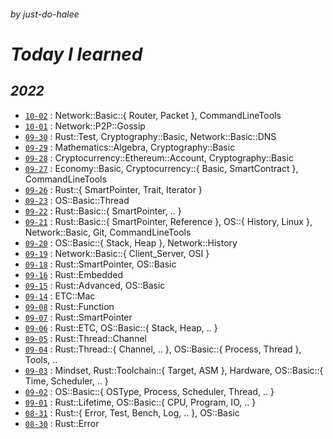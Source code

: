 ###### _by just-do-halee_

# _Today I learned_

## **_2022_**

- [`10-02`](./2022/1002/README.md) : Network::Basic::{ Router,
  Packet }, CommandLineTools
- [`10-01`](./2022/1001/README.md) : Network::P2P::Gossip
- [`09-30`](./2022/0930/README.md) : Rust::Test,
  Cryptography::Basic,
  Network::Basic::DNS
- [`09-29`](./2022/0929/README.md) : Mathematics::Algebra, Cryptography::Basic
- [`09-28`](./2022/0928/README.md) : Cryptocurrency::Ethereum::Account, Cryptography::Basic
- [`09-27`](./2022/0927/README.md) : Economy::Basic, Cryptocurrency::{ Basic, SmartContract }, CommandLineTools
- [`09-26`](./2022/0926/README.md) : Rust::{ SmartPointer, Trait, Iterator }
- [`09-23`](./2022/0923/README.md) : OS::Basic::Thread
- [`09-22`](./2022/0922/README.md) : Rust::Basic::{ SmartPointer, .. }
- [`09-21`](./2022/0921/README.md) : Rust::Basic::{ SmartPointer, Reference }, OS::{ History, Linux }, Network::Basic, Git, CommandLineTools
- [`09-20`](./2022/0920/README.md) : OS::Basic::{ Stack, Heap }, Network::History
- [`09-19`](./2022/0919/README.md) : Network::Basic::{ Client_Server, OSI }
- [`09-18`](./2022/0918/README.md) : Rust::SmartPointer, OS::Basic
- [`09-16`](./2022/0916/README.md) : Rust::Embedded
- [`09-15`](./2022/0915/README.md) : Rust::Advanced, OS::Basic
- [`09-14`](./2022/0914/README.md) : ETC::Mac
- [`09-08`](./2022/0908/README.md) : Rust::Function
- [`09-07`](./2022/0907/README.md) : Rust::SmartPointer
- [`09-06`](./2022/0906/README.md) : Rust::ETC, OS::Basic::{ Stack, Heap, .. }
- [`09-05`](./2022/0905/README.md) : Rust::Thread::Channel
- [`09-04`](./2022/0904/README.md) : Rust::Thread::{ Channel, .. }, OS::Basic::{ Process, Thread }, Tools, ..
- [`09-03`](./2022/0903/README.md) : Mindset, Rust::Toolchain::{ Target, ASM }, Hardware, OS::Basic::{ Time, Scheduler, .. }
- [`09-02`](./2022/0902/README.md) : OS::Basic::{ OSType, Process, Scheduler, Thread, .. }
- [`09-01`](./2022/0901/README.md) : Rust::Lifetime, OS::Basic::{ CPU, Program, IO, .. }
- [`08-31`](./2022/0831/README.md) : Rust::{ Error, Test, Bench, Log, .. }, OS::Basic
- [`08-30`](./2022/0830/README.md) : Rust::Error
